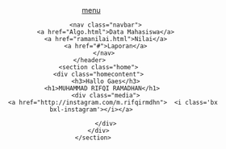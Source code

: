 <!DOCTYPE html>
<html lang="en">
<head>
    <meta charset="UTF-8">
    <meta http-equiv="X-UA-Compatible" content="IE=edge">
    <meta name="viewport" content="width=device-width, initial-scale=1.0">
    <link rel="stylesheet" href="Menualgo.css">
    <link href='https://unpkg.com/boxicons@2.1.4/css/boxicons.min.css' rel='stylesheet'>
    <title>Document</title>
</head>
<body>
    <header class="header">
        <a href="#" class="logo">menu</a>

            <nav class="navbar">
            <a href="Algo.html">Data Mahasiswa</a>
            <a href="ramanilai.html">Nilai</a>
            <a href="#">Laporan</a>
            </nav> 
    </header> 
        <section class="home">
        <div class="homecontent">
            <h3>Hallo Gaes</h3>
            <h1>MUHAMMAD RIFQI RAMADHAN</h1>  
            <div class="media">
                <a href="http://instagram.com/m.rifqirmdhn">  <i class='bx bxl-instagram'></i></a>
                
            </div>
        </div>
        </section>   
</body>
</html>

